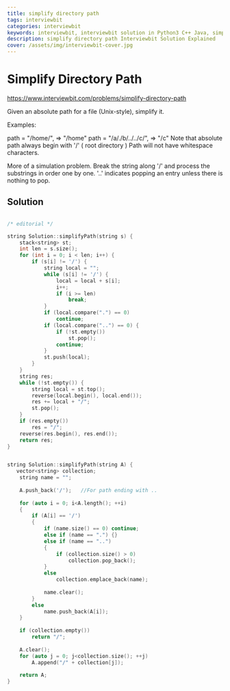 ```yaml
---
title: simplify directory path
tags: interviewbit
categories: interviewbit
keywords: interviewbit, interviewbit solution in Python3 C++ Java, simplify directory path solution
description: simplify directory path Interviewbit Solution Explained
cover: /assets/img/interviewbit-cover.jpg
---
```


# Simplify Directory Path

https://www.interviewbit.com/problems/simplify-directory-path



Given an absolute path for a file (Unix-style), simplify it.

Examples:

path = "/home/", => "/home"
path = "/a/./b/../../c/", => "/c"
Note that absolute path always begin with '/' ( root directory )
Path will not have whitespace characters.

More of a simulation problem. 
Break the string along '/' and process the substrings in order one by one. '..' indicates popping an entry unless there is nothing to pop.

## Solution

```cpp

/* editorial */

string Solution::simplifyPath(string s) {
    stack<string> st;
    int len = s.size();
    for (int i = 0; i < len; i++) {
        if (s[i] != '/') {
            string local = "";
            while (s[i] != '/') {
                local = local + s[i];
                i++;
                if (i >= len)
                    break;
            }
            if (local.compare(".") == 0)
                continue;
            if (local.compare("..") == 0) {
                if (!st.empty())
                    st.pop();
                continue;
            }
            st.push(local);
        }
    }
    string res;
    while (!st.empty()) {
        string local = st.top();
        reverse(local.begin(), local.end());
        res += local + "/";
        st.pop();
    }
    if (res.empty())
        res = "/";
    reverse(res.begin(), res.end());
    return res;
}


string Solution::simplifyPath(string A) {
   vector<string> collection;
    string name = "";
    
    A.push_back('/');   //For path ending with ..
    
    for (auto i = 0; i<A.length(); ++i)
    {
        if (A[i] == '/')
        {
            if (name.size() == 0) continue;
            else if (name == ".") {}
            else if (name == "..")
            {
                if (collection.size() > 0)
                    collection.pop_back();
            }
            else
                collection.emplace_back(name);
            
            name.clear();
        }
        else
            name.push_back(A[i]);
    }
    
    if (collection.empty())
        return "/";
        
    A.clear();
    for (auto j = 0; j<collection.size(); ++j)
        A.append("/" + collection[j]);
        
    return A;    
}

```